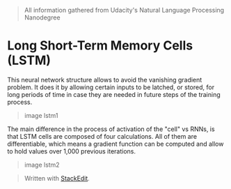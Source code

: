> All information gathered from Udacity's Natural Language Processing Nanodegree

# Long Short-Term Memory Cells (LSTM)

This neural network structure allows to avoid the vanishing gradient problem. It does it by allowing certain inputs to be latched, or stored, for long periods of time in case they are needed in future steps of the training process.

> image lstm1

The main difference in the process of activation of the "cell" vs RNNs, is that LSTM cells are composed of four calculations. All of them are differentiable, which means a gradient function can be computed and allow to hold values over 1,000 previous iterations.

> image lstm2



> Written with [StackEdit](https://stackedit.io/).
<!--stackedit_data:
eyJoaXN0b3J5IjpbMTQyNzM2NjE3NSw3MTQzMjg1MTVdfQ==
-->
